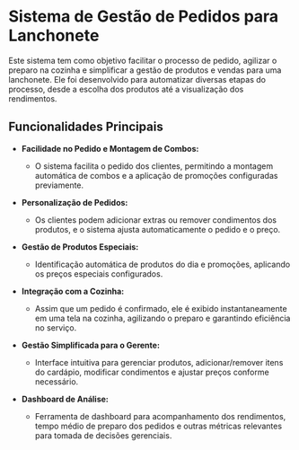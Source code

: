# Sistema de Gestão de Pedidos para Lanchonete

Este sistema tem como objetivo facilitar o processo de pedido, agilizar o preparo na cozinha e simplificar a gestão de produtos e vendas para uma lanchonete. Ele foi desenvolvido para automatizar diversas etapas do processo, desde a escolha dos produtos até a visualização dos rendimentos.

## Funcionalidades Principais

- **Facilidade no Pedido e Montagem de Combos:**
  - O sistema facilita o pedido dos clientes, permitindo a montagem automática de combos e a aplicação de promoções configuradas previamente.

- **Personalização de Pedidos:**
  - Os clientes podem adicionar extras ou remover condimentos dos produtos, e o sistema ajusta automaticamente o pedido e o preço.

- **Gestão de Produtos Especiais:**
  - Identificação automática de produtos do dia e promoções, aplicando os preços especiais configurados.

- **Integração com a Cozinha:**
  - Assim que um pedido é confirmado, ele é exibido instantaneamente em uma tela na cozinha, agilizando o preparo e garantindo eficiência no serviço.

- **Gestão Simplificada para o Gerente:**
  - Interface intuitiva para gerenciar produtos, adicionar/remover itens do cardápio, modificar condimentos e ajustar preços conforme necessário.

- **Dashboard de Análise:**
  - Ferramenta de dashboard para acompanhamento dos rendimentos, tempo médio de preparo dos pedidos e outras métricas relevantes para tomada de decisões gerenciais.
